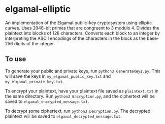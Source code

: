 # elgamal-elliptic
An implementation of the Elgamal public-key cryptosystem using elliptic curves. Uses 2048-bit primes that are congruent to 3 modulo 4. 
Divides the plaintext into blocks of 128 characters. Converts each block to an integer by interpreting the ASCII encodings of the 
characters in the block as the base-256 digits of the integer.

<h2>To use</h2>

To generate your public and private keys, run ```python3 GenerateKeys.py```. This will save the keys in ```my_elgamal_public_key.txt``` 
and ```my_elgamal_private_key.txt```. 

To encrypt your plaintext, have your plaintext file saved as ```plaintext.txt``` in the same directory. Run ```python3 Encryption.py```, 
and the ciphertext will be saved to ```elgamal_encrypted_message.txt```. 

To decrypt some ciphertext, run ```python3 Decryption.py```. The decrypted plaintext will be saved to ```elgamal_decrypted_message.txt```.
